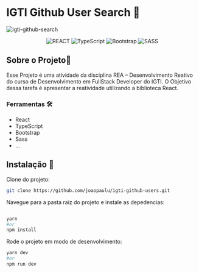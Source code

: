# IGTI Github User Search 📑

 ![igti-github-search](https://user-images.githubusercontent.com/66692428/117443293-55decd80-af0e-11eb-9ac7-d534b6ef9807.gif)

<p align="center">
<img alt="REACT" src="https://img.shields.io/badge/-React%20-%2320232a.svg?&style=flat-square&logo=react&logoColor=%2361DAFB"/>
<img alt="TypeScript" src="https://img.shields.io/badge/-Typescript%20-%23007ACC.svg?&style=flat-square&logo=typescript&logoColor=white"/>
<img alt="Bootstrap" src="https://img.shields.io/badge/-Bootstrap-563D7C?style=flat-square&logo=bootstrap&logoColor=white"/>
<img alt="SASS" src="https://img.shields.io/badge/-Sass-CC6699?style=flat-square&logo=sass&logoColor=white"/>
</p>

## Sobre o Projeto📖

Esse Projeto é uma atividade da disciplina REA – Desenvolvimento Reativo do curso de Desenvolvimento em FullStack Developer do IGTI. O Objetivo dessa tarefa é apresentar a reatividade utilizando a biblioteca React.

### Ferramentas 🛠

- React
- TypeScript
- Bootstrap
- Sass
- ...

## Instalação 🚀

Clone do projeto:

```sh
git clone https://github.com/joaopaulu/igti-github-users.git
```

Navegue para a pasta raiz do projeto e instale as depedencias: 

```sh

yarn
#or
npm install
```

Rode o projeto em modo de desenvolvimento:

```sh
yarn dev
#or
npm run dev
```

